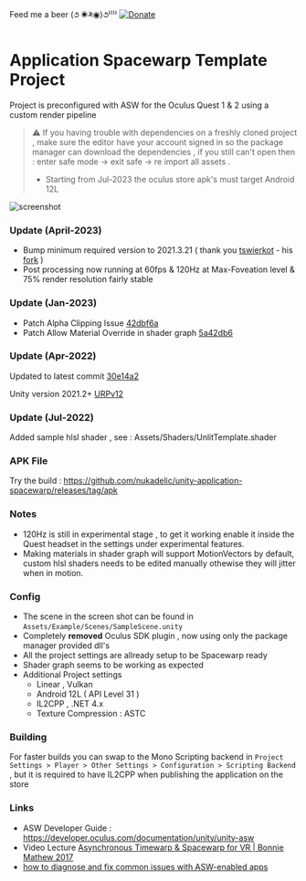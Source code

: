 Feed me a beer (૭ ◉༬◉)૭⁾⁾⁾⁾ [![Donate](https://img.shields.io/badge/Donate-PayPal-green.svg)](https://www.paypal.me/wad1m)
  
# Application Spacewarp Template Project
  
Project is preconfigured with ASW for the Oculus Quest 1 &amp; 2 using a custom render pipeline  
  
> ⚠ If you having trouble with dependencies on a freshly cloned project , make sure the editor have your account signed in so the package manager can download the dependencies , if you still can't open then : enter safe mode -> exit safe -> re import all assets .  
> * Starting from Jul-2023 the oculus store apk's must target Android 12L 
  
![screenshot](https://raw.githubusercontent.com/nukadelic/unity-application-spacewarp/master/Img/screenshot.png)  

### Update (April-2023)

+ Bump minimum required version to 2021.3.21 ( thank you [tswierkot](https://github.com/tswierkot) - his [fork](https://github.com/tswierkot/unity-application-spacewarp/tree/2021.3.21) )
+ Post processing now running at 60fps & 120Hz at Max-Foveation level & 75% render resolution fairly stable 

### Update (Jan-2023)

+ Patch Alpha Clipping Issue [42dbf6a](https://gin.g-node.org/FloppyDisk/asw-render-pipelines-universal/commit/42dbf6a25b33099b1249bcd03ccffc223224818e)
+ Patch Allow Material Override in shader graph [5a42db6](https://gin.g-node.org/FloppyDisk/asw-render-pipelines-universal/commit/5a42db665706440403125170c379deb6b998aff5)

### Update (Apr-2022)

Updated to latest commit [30e14a2](https://github.com/Oculus-VR/Unity-Graphics/tree/30e14a2ca18f7c4c9903767895c1ca15d1af6c76)

Unity version 2021.2+ [URPv12](https://github.com/Oculus-VR/Unity-Graphics/commit/4f6daf0a988e86df35739c5fddbf6fe9bf9bb773)

### Update (Jul-2022)

Added sample hlsl shader , see : Assets/Shaders/UnlitTemplate.shader

### APK File 

Try the build : https://github.com/nukadelic/unity-application-spacewarp/releases/tag/apk

### Notes

* 120Hz is still in experimental stage , to get it working enable it inside the Quest headset in the settings under experimental features. 
* Making materials in shader graph will support MotionVectors by default, custom hlsl shaders needs to be edited manually othewise they will jitter when in motion.

### Config 

* The scene in the screen shot can be found in `Assets/Example/Scenes/SampleScene.unity`
* Completely **removed** Oculus SDK plugin , now using only the package manager provided dll's  
* All the project settings are allready setup to be Spacewarp ready 
* Shader graph seems to be working as expected 
* Additional Project settings 
  * Linear , Vulkan 
  * Android 12L ( API Level 31 ) 
  * IL2CPP , .NET 4.x  
  * Texture Compression : ASTC 

### Building 

For faster builds you can swap to the Mono Scripting backend in `Project Settings > Player > Other Settings > Configuration > Scripting Backend` , but it is required to have IL2CPP when publishing the application on the store 
  
### Links 

* ASW Developer Guide : https://developer.oculus.com/documentation/unity/unity-asw
* Video Lecture [Asynchronous Timewarp & Spacewarp for VR | Bonnie Mathew 2017](https://www.youtube.com/watch?v=gqVIJtRjtr8)
* [how to diagnose and fix common issues with ASW-enabled apps](https://github.com/oculus-samples/Unity-AppSpaceWarp)
